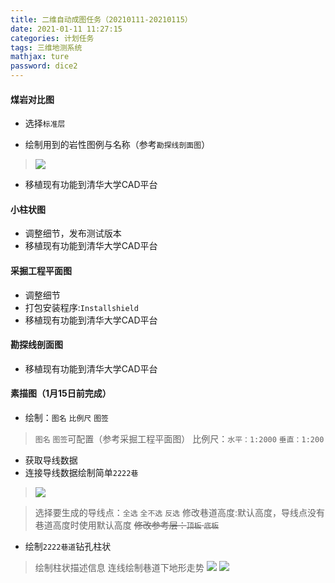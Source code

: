 ```yaml
---
title: 二维自动成图任务（20210111-20210115）
date: 2021-01-11 11:27:15
categories: 计划任务
tags: 三维地测系统
mathjax: ture
password: dice2
---
```


#### 煤岩对比图
* 选择`标准层`

* 绘制用到的岩性图例与名称（参考`勘探线剖面图`）
> ![](16094053009601.png)

* 移植现有功能到清华大学CAD平台


#### 小柱状图

* 调整细节，发布测试版本
* 移植现有功能到清华大学CAD平台

#### 采掘工程平面图
* 调整细节
* 打包安装程序:`Installshield`
* 移植现有功能到清华大学CAD平台

#### 勘探线剖面图

* 移植现有功能到清华大学CAD平台

#### 素描图（1月15日前完成）

* 绘制：`图名` `比例尺` `图签`
> `图名` `图签`可配置（参考采掘工程平面图）
> 比例尺：`水平：1:2000` `垂直：1:200`
* 获取导线数据
* 连接导线数据绘制简单`2222巷`
> ![](15956506424212.jpg)

> 选择要生成的导线点：`全选` `全不选` `反选`
> 修改巷道高度:默认高度，导线点没有巷道高度时使用默认高度
> ~~修改参考层：`顶板` `底板`~~

* 绘制`2222巷道`钻孔柱状
> 绘制柱状描述信息
> 连线绘制巷道下地形走势
> ![](16094060064982.jpg)
> ![](16094053747551.jpg)
